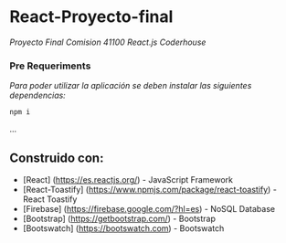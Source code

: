 # React-Proyecto-final

_Proyecto Final Comision 41100 React.js Coderhouse_

### Pre Requeriments

_Para poder utilizar la aplicación se deben instalar las siguientes dependencias:_

```
npm i
```

...
## Construido con:

* [React] (https://es.reactjs.org/) - JavaScript Framework
* [React-Toastify] (https://www.npmjs.com/package/react-toastify) - React Toastify
* [Firebase] (https://firebase.google.com/?hl=es) - NoSQL Database
* [Bootstrap] (https://getbootstrap.com/) - Bootstrap
* [Bootswatch] (https://bootswatch.com) - Bootswatch

